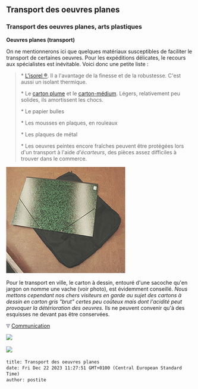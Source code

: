 ## Transport des oeuvres planes
### Transport des oeuvres planes, arts plastiques
 **Oeuvres planes (transport)**  

On ne mentionnerons ici que quelques matériaux susceptibles de faciliter le transport de certaines oeuvres. Pour les expéditions délicates, le recours aux spécialistes est inévitable. Voici donc une petite liste :

> \* [L'isorel ®](isorel.html). Il a l'avantage de la finesse et de la robustesse. C'est aussi un isolant thermique.
> 
> \* Le [carton plume](cartons.html#cartonplume) et le [carton-médium](cartons.html#lecartonmedium). Légers, relativement peu solides, ils amortissent les chocs.
> 
> \* Le papier bulles
> 
> \* Les mousses en plaques, en rouleaux
> 
> \* Les plaques de métal
> 
> \* Les oeuvres peintes encore fraîches peuvent être protégées lors d'un transport à l'aide _d'écarteurs_, des pièces assez difficiles à trouver dans le commerce.

![](images/cartonetvache.jpg)

Pour le transport en ville, le carton à dessin, entouré d'une sacoche qu'en jargon on nomme une vache (voir photo), est évidemment conseillé. _Nous mettons cependant nos chers visiteurs en garde au sujet des cartons à dessin en carton gris "brut" certes peu coûteux mais dont l'acidité peut provoquer la détérioration des oeuvres._ Ils ne peuvent convenir qu'à des esquisses ne devant pas être conservées.



![](images/flechebas.gif) [Communication](http://www.artrealite.com/annonceurs.htm) 

[![](https://cbonvin.fr/sites/regie.artrealite.com/visuels/campagne1.png)](index-2.html#20131014)

![](https://cbonvin.fr/sites/regie.artrealite.com/visuels/campagne2.png)
```
title: Transport des oeuvres planes
date: Fri Dec 22 2023 11:27:51 GMT+0100 (Central European Standard Time)
author: postite
```
